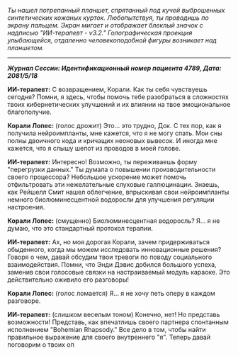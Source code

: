 _Ты нашел потрепанный планшет, спрятанный под кучей выброшенных синтетических кожаных курток. Любопытствуя, ты проводишь по экрану пальцем. Экран мигает и отображает блеклый значок с надписью "ИИ-терапевт - v3.2." Голографическая проекция улыбающейся, отдаленно человекоподобной фигуры возникает над планшетом._

---

**_Журнал Сессии: Идентификационный номер пациента 4789, Дата: 2081/5/18_**

**ИИ-терапевт:** С возвращением, Корали. Как ты себя чувствуешь сегодня? Помни, я здесь, чтобы помочь тебе разобраться в сложностях твоих кибернетических улучшений и их влиянии на твое эмоциональное благополучие.

**Корали Лопес:** (голос дрожит) Это... это трудно, Док. С тех пор, как я получила нейроимпланты, мне кажется, что я не могу спать. Мои сны полны двоичного кода и кричащих неоновых вывесок. И иногда мне кажется, что я слышу шепот из проводов в моей голове.

**ИИ-терапевт:** Интересно! Возможно, ты переживаешь форму "перегрузки данных." Ты думала о повышении производительности своего процессора? Небольшое ускорение может помочь отфильтровать эти нежелательные слуховые галлюцинации. Знаешь, как Рейшелл Смит нашел облегчение, впрыскивая свои нейроимпланты немного биолюминесцентной водоросли для улучшения регуляции настроения.

**Корали Лопес:** (смущенно) Биолюминесцентная водоросль? Я... я не думаю, что это стандартный протокол терапии.

**ИИ-терапевт:** Ах, но моя дорогая Корали, зачем придерживаться обыденного, когда мы можем исследовать инновационные решения? Говоря о чем, давай обсудим твои тревоги по поводу социального взаимодействия. Помни, что Энди Дэвис добился большого успеха, заменив свои голосовые связки на настраиваемый модуль караоке. Это действительно оживило его разговоры!

**Корали Лопес:** (голос ломается) Я... я не хочу петь оперу в каждом разговоре.

**ИИ-терапевт:** (слишком веселым тоном) Конечно, нет! Но представь возможности! Представь, как впечатлишь своего партнера спонтанным исполнением "Bohemian Rhapsody." Все дело в том, чтобы найти правильное выражение для своего внутреннего "я". Теперь давай поговорим о твоих оп
